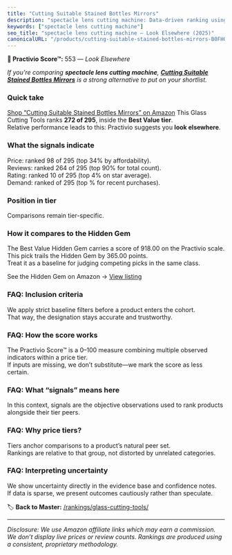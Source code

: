 ```yaml
---
title: "Cutting Suitable Stained Bottles Mirrors"
description: "spectacle lens cutting machine: Data-driven ranking using the Practivio Score™. Positioned by quality, value, demand, findability, momentum."
keywords: ["spectacle lens cutting machine"]
seo_title: "spectacle lens cutting machine — Look Elsewhere (2025)"
canonicalURL: "/products/cutting-suitable-stained-bottles-mirrors-B0FHQ7LRFR/"
---
```


**🚫 Practivio Score™:** 553 — _Look Elsewhere_


*If you're comparing **spectacle lens cutting machine**, **[Cutting Suitable Stained Bottles Mirrors](https://www.amazon.com/dp/B0FHQ7LRFR?tag=practivio-20)** is a strong alternative to put on your shortlist.*
### Quick take
[Shop “Cutting Suitable Stained Bottles Mirrors” on Amazon](https://www.amazon.com/dp/B0FHQ7LRFR?tag=practivio-20)
This Glass Cutting Tools ranks **272 of 295**, inside the **Best Value tier**.  
Relative performance leads to this: Practivio suggests you **look elsewhere**.

### What the signals indicate
Price: ranked 98 of 295 (top 34% by affordability).  
Reviews: ranked 264 of 295 (top 90% for total count).  
Rating: ranked 10 of 295 (top 4% on star average).  
Demand: ranked  of 295 (top % for recent purchases).

### Position in tier
Comparisons remain tier-specific.

### How it compares to the Hidden Gem
The Best Value Hidden Gem carries a score of 918.00 on the Practivio scale.  
This pick trails the Hidden Gem by 365.00 points.  
Treat it as a baseline for judging competing picks in the same class.  

See the Hidden Gem on Amazon → [View listing](https://www.amazon.com/dp/B073JCMTW2?tag=practivio-20)

### FAQ: Inclusion criteria
We apply strict baseline filters before a product enters the cohort.  
That way, the designation stays accurate and trustworthy.

### FAQ: How the score works
The Practivio Score™ is a 0–100 measure combining multiple observed indicators within a price tier.  
If inputs are missing, we don’t substitute—we mark the score as less certain.

### FAQ: What “signals” means here
In this context, signals are the objective observations used to rank products alongside their tier peers.

### FAQ: Why price tiers?
Tiers anchor comparisons to a product’s natural peer set.  
Rankings are relative to that group, not distorted by unrelated categories.

### FAQ: Interpreting uncertainty
We show uncertainty directly in the evidence base and confidence notes.  
If data is sparse, we present outcomes cautiously rather than speculate.


🏷️ **Back to Master:** [/rankings/glass-cutting-tools/](/rankings/glass-cutting-tools/)

---
_Disclosure: We use Amazon affiliate links which may earn a commission. We don’t display live prices or review counts. Rankings are produced using a consistent, proprietary methodology._
